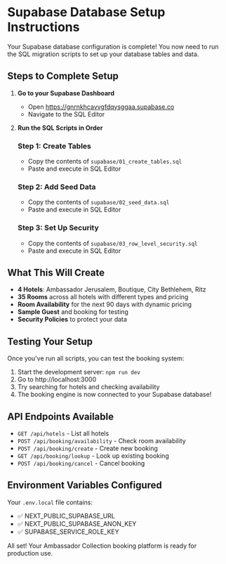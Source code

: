 # Supabase Database Setup Instructions

Your Supabase database configuration is complete! You now need to run the SQL migration scripts to set up your database tables and data.

## Steps to Complete Setup

1. **Go to your Supabase Dashboard**
   - Open https://gnrnkhcavvgfdqysggaa.supabase.co
   - Navigate to the SQL Editor

2. **Run the SQL Scripts in Order**

   ### Step 1: Create Tables
   - Copy the contents of `supabase/01_create_tables.sql`
   - Paste and execute in SQL Editor

   ### Step 2: Add Seed Data
   - Copy the contents of `supabase/02_seed_data.sql`
   - Paste and execute in SQL Editor

   ### Step 3: Set Up Security
   - Copy the contents of `supabase/03_row_level_security.sql`
   - Paste and execute in SQL Editor

## What This Will Create

- **4 Hotels**: Ambassador Jerusalem, Boutique, City Bethlehem, Ritz
- **35 Rooms** across all hotels with different types and pricing
- **Room Availability** for the next 90 days with dynamic pricing
- **Sample Guest** and booking for testing
- **Security Policies** to protect your data

## Testing Your Setup

Once you've run all scripts, you can test the booking system:

1. Start the development server: `npm run dev`
2. Go to http://localhost:3000
3. Try searching for hotels and checking availability
4. The booking engine is now connected to your Supabase database!

## API Endpoints Available

- `GET /api/hotels` - List all hotels
- `POST /api/booking/availability` - Check room availability
- `POST /api/booking/create` - Create new booking
- `GET /api/booking/lookup` - Look up existing booking
- `POST /api/booking/cancel` - Cancel booking

## Environment Variables Configured

Your `.env.local` file contains:
- ✅ NEXT_PUBLIC_SUPABASE_URL
- ✅ NEXT_PUBLIC_SUPABASE_ANON_KEY  
- ✅ SUPABASE_SERVICE_ROLE_KEY

All set! Your Ambassador Collection booking platform is ready for production use.